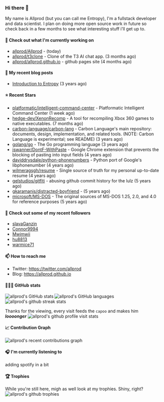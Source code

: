 ### Hi there 👋
My name is Allprod (but you can call me Entropy), I'm a fullstack developer and data scientist. 
I plan on doing more open source work in future so check back in a few months to see what interesting stuff i'll get up to.


#### 👷 Check out what I'm currently working on

- [allprod/Allprod](https://github.com/allprod/Allprod) -  (today)
- [allprod/t3clone](https://github.com/allprod/t3clone) - Clone of the T3 AI chat app. (3 months ago)
- [allprod/allprod.github.io](https://github.com/allprod/allprod.github.io) - github pages site (4 months ago)


#### 📜 My recent blog posts

- [Introduction to Entropy](https://allprod.github.io/posts/hithere/) (3 years ago)


#### ⭐ Recent Stars

- [platformatic/intelligent-command-center](https://github.com/platformatic/intelligent-command-center) - Platformatic Intelligent Command Center (1 week ago)
- [hedge-dev/XenonRecomp](https://github.com/hedge-dev/XenonRecomp) - A tool for recompiling Xbox 360 games to native executables. (7 months ago)
- [carbon-language/carbon-lang](https://github.com/carbon-language/carbon-lang) - Carbon Language&#39;s main repository: documents, design, implementation, and related tools. (NOTE: Carbon Language is experimental; see README) (3 years ago)
- [golang/go](https://github.com/golang/go) - The Go programming language (3 years ago)
- [jswanner/DontF-WithPaste](https://github.com/jswanner/DontF-WithPaste) - Google Chrome extension that prevents the blocking of pasting into input fields (4 years ago)
- [daviddrysdale/python-phonenumbers](https://github.com/daviddrysdale/python-phonenumbers) - Python port of Google&#39;s libphonenumber (4 years ago)
- [wilmeragsgh/resume](https://github.com/wilmeragsgh/resume) - Single source of truth for my personal up-to-date resume (4 years ago)
- [gelstudios/gitfiti](https://github.com/gelstudios/gitfiti) - abusing github commit history for the lulz (5 years ago)
- [gkaramanis/distracted-boyfriend](https://github.com/gkaramanis/distracted-boyfriend) -  (5 years ago)
- [microsoft/MS-DOS](https://github.com/microsoft/MS-DOS) - The original sources of MS-DOS 1.25, 2.0, and 4.0 for reference purposes (5 years ago)


#### 👯 Check out some of my recent followers

- [slavaGanzin](https://github.com/slavaGanzin)
- [Connor9994](https://github.com/Connor9994)
- [Mwimwii](https://github.com/Mwimwii)
- [hu8813](https://github.com/hu8813)
- [warmice71](https://github.com/warmice71)


#### 📫 How to reach me

- Twitter: https://twitter.com/allprod
- Blog: https://allprod.github.io  

#### 👨🏿‍💻 GitHub stats
<img align="left" alt="allprod's GitHub stats" src="https://gh-readme-stats-pied.vercel.app/api?username=allprod&theme=transparent&hide_title=true&show_icons=true&include_all_commits=true&count_private=true&show=reviews,prs_merged,prs_merged_percentage&hide=stars,commits"/>
<img align="center" alt="allprod's GitHub languages" src="https://gh-readme-stats-pied.vercel.app/api/top-langs?username=allprod&theme=transparent&layout=compact&hide_progress=true&langs_count=12&card_width=320"/>
<img align="center" alt="allprod's github streak stats" src="https://github-readme-streak-stats.herokuapp.com/?user=allprod"/>

Thanks for the viewing, every visit feeds the `capoo` and makes him ***loooonger***
<img src="https://count.getloli.com/@allprod?theme=capoo-2" alt="allprod's github profile visit stats" />

#### 📈 Contribution Graph
<img alt="allprod's recent contributions graph" src="https://github-readme-activity-graph.vercel.app/graph?username=allprod&theme=tokyo-night&bg_color=1a1b27&color=70a5fd&line=70a5fd&point=white&area=true&hide_border=true"/>

#### 🎧 I'm currently listening to
adding spotify in a bit


#### 🏆 Trophies
While you're still here, migh as well look at my trophies. Shiny, right?
<img alt="allprod's github trophies" src="https://github-profile-trophy.vercel.app/?username=allprod&row=2&column=3"/>




